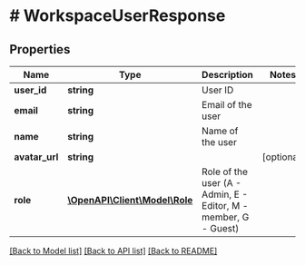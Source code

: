 # # WorkspaceUserResponse

## Properties

Name | Type | Description | Notes
------------ | ------------- | ------------- | -------------
**user_id** | **string** | User ID |
**email** | **string** | Email of the user |
**name** | **string** | Name of the user |
**avatar_url** | **string** |  | [optional]
**role** | [**\OpenAPI\Client\Model\Role**](Role.md) | Role of the user (A - Admin, E - Editor, M - member, G - Guest) |

[[Back to Model list]](../../README.md#models) [[Back to API list]](../../README.md#endpoints) [[Back to README]](../../README.md)
